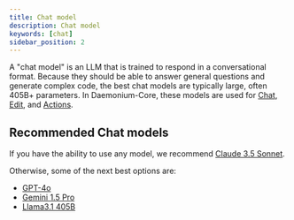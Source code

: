 ```yaml
---
title: Chat model
description: Chat model
keywords: [chat]
sidebar_position: 2
---
```


A "chat model" is an LLM that is trained to respond in a conversational format. Because they should be able to answer general questions and generate complex code, the best chat models are typically large, often 405B+ parameters. In Daemonium-Core, these models are used for [Chat](../../chat/how-to-use-it.md), [Edit](../../edit/how-to-use-it.md), and [Actions](../../actions/how-to-use-it.md).

## Recommended Chat models

If you have the ability to use any model, we recommend [Claude 3.5 Sonnet](../model-providers/top-level/anthropic.md).

Otherwise, some of the next best options are:

- [GPT-4o](../model-providers/top-level/openai.md)
- [Gemini 1.5 Pro](../model-providers/top-level/gemini.md)
- [Llama3.1 405B](../tutorials/llama3.1.md)
